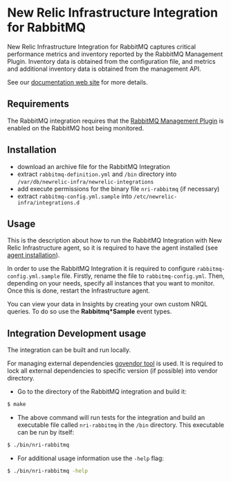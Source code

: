 # New Relic Infrastructure Integration for RabbitMQ

New Relic Infrastructure Integration for RabbitMQ captures critical performance metrics and inventory reported by the RabbitMQ Management Plugin. Inventory data is obtained from the configuration file, and metrics and additional inventory data is obtained from the management API.

See our [documentation web site](https://docs.newrelic.com/docs/integrations/host-integrations/host-integrations-list/rabbitmq-monitoring-integration) for more details.

## Requirements

The RabbitMQ integration requires that the [RabbitMQ Management Plugin](https://www.rabbitmq.com/management.html#getting-started) is enabled on the RabbitMQ host being monitored.

## Installation

* download an archive file for the RabbitMQ Integration
* extract `rabbitmq-definition.yml` and `/bin` directory into `/var/db/newrelic-infra/newrelic-integrations`
* add execute permissions for the binary file `nri-rabbitmq` (if necessary)
* extract `rabbitmq-config.yml.sample` into `/etc/newrelic-infra/integrations.d`

## Usage

This is the description about how to run the RabbitMQ Integration with New Relic Infrastructure agent, so it is required to have the agent installed (see [agent installation](https://docs.newrelic.com/docs/infrastructure/new-relic-infrastructure/installation/install-infrastructure-linux)).

In order to use the RabbitMQ Integration it is required to configure `rabbitmq-config.yml.sample` file. Firstly, rename the file to `rabbitmq-config.yml`. Then, depending on your needs, specify all instances that you want to monitor. Once this is done, restart the Infrastructure agent.

You can view your data in Insights by creating your own custom NRQL queries. To do so use the **Rabbitmq*Sample** event types.

## Integration Development usage

The integration can be built and run locally.

For managing external dependencies [govendor tool](https://github.com/kardianos/govendor) is used. It is required to lock all external dependencies to specific version (if possible) into vendor directory.

* Go to the directory of the RabbitMQ integration and build it:
```bash
$ make
```
* The above command will run tests for the integration and build an executable file called `nri-rabbitmq` in the `/bin` directory. This executable can be run by itself:
```bash
$ ./bin/nri-rabbitmq
```
* For additional usage information use the `-help` flag:
```bash
$ ./bin/nri-rabbitmq -help
```
